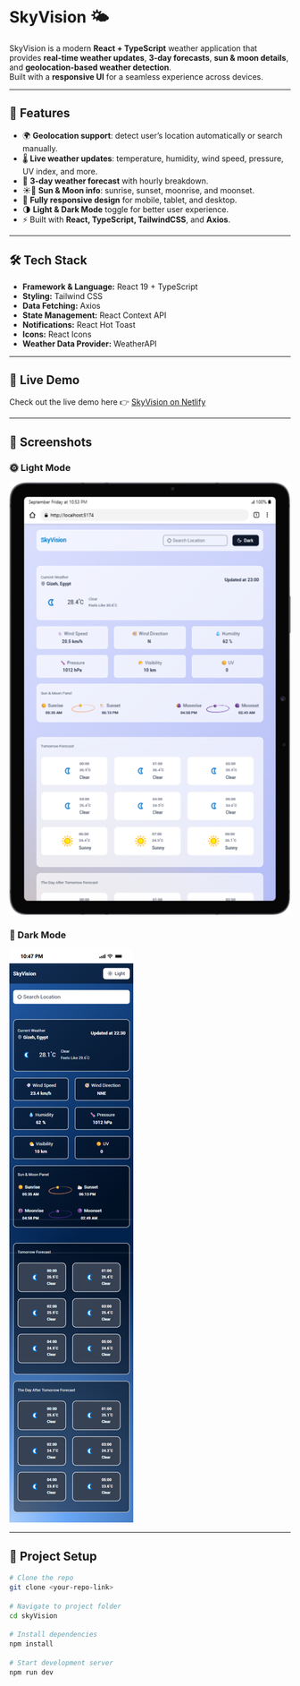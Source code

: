 # SkyVision 🌤️

SkyVision is a modern **React + TypeScript** weather application that provides **real-time weather updates**, **3-day forecasts**, **sun & moon details**, and **geolocation-based weather detection**.  
Built with a **responsive UI** for a seamless experience across devices.

---

## 🚀 Features
- 🌍 **Geolocation support**: detect user’s location automatically or search manually.
- 🌡️ **Live weather updates**: temperature, humidity, wind speed, pressure, UV index, and more.
- 📅 **3-day weather forecast** with hourly breakdown.
- ☀️🌙 **Sun & Moon info**: sunrise, sunset, moonrise, and moonset.
- 📱 **Fully responsive design** for mobile, tablet, and desktop.
- 🌗 **Light & Dark Mode** toggle for better user experience.
- ⚡ Built with **React, TypeScript, TailwindCSS**, and **Axios**.

---

## 🛠️ Tech Stack
- **Framework & Language:** React 19 + TypeScript  
- **Styling:** Tailwind CSS  
- **Data Fetching:** Axios  
- **State Management:** React Context API  
- **Notifications:** React Hot Toast  
- **Icons:** React Icons  
- **Weather Data Provider:** WeatherAPI
---

## 🚀 Live Demo
Check out the live demo here 👉 [SkyVision on Netlify](https://skyvision-app.netlify.app/)

---

## 📸 Screenshots
### 🌞 Light Mode
![Light Mode](./Screenshots/light-mode.png)

### 🌙 Dark Mode
![Dark Mode](./Screenshots/dark-mode.png)

---

## 📂 Project Setup

```bash
# Clone the repo
git clone <your-repo-link>

# Navigate to project folder
cd skyVision

# Install dependencies
npm install

# Start development server
npm run dev
